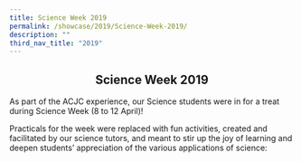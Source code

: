 ```yaml
---
title: Science Week 2019
permalink: /showcase/2019/Science-Week-2019/
description: ""
third_nav_title: "2019"
---
```

## <center> Science Week 2019 </center> 

As part of the ACJC experience, our Science students were in for a treat during Science Week (8 to 12 April)!

Practicals for the week were replaced with fun activities, created and facilitated by our science tutors, and meant to stir up the joy of learning and deepen students’ appreciation of the various applications of science:

